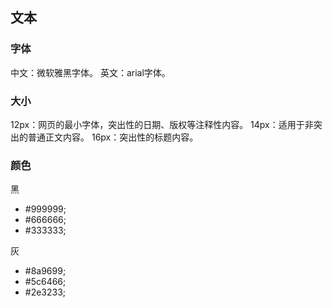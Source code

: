 ## 文本

### 字体
中文：微软雅黑字体。
英文：arial字体。

### 大小
12px：网页的最小字体，突出性的日期、版权等注释性内容。
14px：适用于非突出的普通正文内容。
16px：突出性的标题内容。

### 颜色
黑
* #999999;
* #666666;
* #333333;

灰
* #8a9699;
* #5c6466;
* #2e3233;